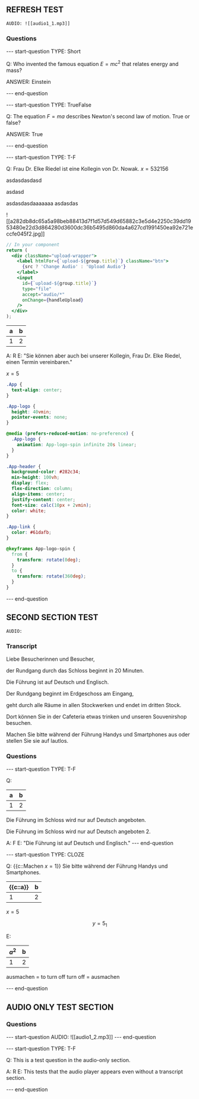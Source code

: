 ## REFRESH TEST

```
AUDIO: ![[audio1_1.mp3]]
```

### Questions

--- start-question
TYPE: Short

Q: Who invented the famous equation $E = mc^2$ that relates energy and mass?

ANSWER: Einstein

--- end-question

--- start-question
TYPE: TrueFalse

Q: The equation $F = ma$ describes Newton's second law of motion. True or false?

ANSWER: True

--- end-question

--- start-question
TYPE: T-F

Q: Frau Dr. Elke Riedel ist eine Kollegin von Dr. Nowak. $x=5$32156

asdasdasdasd

asdasd

asdasdasdaaaaaaa asdasdas

![[a282db8dc65a5a98beb88413d7f1d57d549d65882c3e5d4e2250c39dd1953480e22d3d864280d3600dc36b5495d860da4a627cd1991450ea92e721eccfe045f2.jpg]]

```jsx
// In your component
return (
  <div className="upload-wrapper">
    <label htmlFor={`upload-${group.title}`} className="btn">
      {src ? 'Change Audio' : 'Upload Audio'}
    </label>
    <input
      id={`upload-${group.title}`}
      type="file"
      accept="audio/*"
      onChange={handleUpload}
    />
  </div>
);


```

| a   | b   |
| --- | --- |
| 1   | 2   |

A: R
E: "Sie können aber auch bei unserer Kollegin, Frau Dr. Elke Riedel, einen Termin vereinbaren."

$x=5$
```css
.App {
  text-align: center;
}

.App-logo {
  height: 40vmin;
  pointer-events: none;
}

@media (prefers-reduced-motion: no-preference) {
  .App-logo {
    animation: App-logo-spin infinite 20s linear;
  }
}

.App-header {
  background-color: #282c34;
  min-height: 100vh;
  display: flex;
  flex-direction: column;
  align-items: center;
  justify-content: center;
  font-size: calc(10px + 2vmin);
  color: white;
}

.App-link {
  color: #61dafb;
}

@keyframes App-logo-spin {
  from {
    transform: rotate(0deg);
  }
  to {
    transform: rotate(360deg);
  }
}
```

--- end-question


## SECOND SECTION TEST

```
AUDIO:
```

### Transcript

Liebe Besucherinnen und Besucher,

der Rundgang durch das Schloss beginnt in 20 Minuten.

Die Führung ist auf Deutsch und Englisch.

Der Rundgang beginnt im Erdgeschoss am Eingang,

geht durch alle Räume in allen Stockwerken und endet im dritten Stock.

Dort können Sie in der Cafeteria etwas trinken und unseren Souvenirshop besuchen.

Machen Sie bitte während der Führung Handys und Smartphones aus oder stellen Sie sie auf lautlos.

### Questions

--- start-question
TYPE: T-F

Q: 

| a   | b   |
| --- | --- |
| 1   | 2   |


Die Führung im Schloss wird nur auf Deutsch angeboten.

Die Führung im Schloss wird nur auf Deutsch angeboten 2.

A: F
E: "Die Führung ist auf Deutsch und Englisch."
--- end-question

--- start-question
TYPE: CLOZE

Q: 
{{c::Machen $x=1$}} Sie bitte während der Führung Handys und Smartphones.

| {{c::a}}   | b   |
| --- | --- |
| 1   | 2   |



$x=5$

$$y=5_{1}$$


E:

| $a^2$  | b  |
| --- | --- |
| 1   | 2   |

ausmachen = to turn off
turn off = ausmachen

--- end-question

## AUDIO ONLY TEST SECTION

### Questions

--- start-question
AUDIO: ![[audio1_2.mp3]]
--- end-question

--- start-question
TYPE: T-F

Q: This is a test question in the audio-only section.

A: R
E: This tests that the audio player appears even without a transcript section.

--- end-question